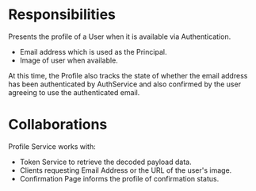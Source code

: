 # Responsibilities
Presents the profile of a User when it is available via Authentication.
- Email address which is used as the Principal.
- Image of user when available.

At this time, the Profile also tracks the state of whether the
email address has been authenticated by AuthService and also 
confirmed by the user agreeing to use the authenticated email.

# Collaborations
Profile Service works with:
- Token Service to retrieve the decoded payload data.
- Clients requesting Email Address or the URL of the user's image.
- Confirmation Page informs the profile of confirmation status.
